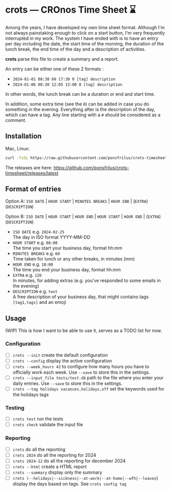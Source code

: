 # crots — CROnos Time Sheet ⌛

Among the years, I have developed my own time sheet format. Although I'm not
always painstaking enough to click on a start button, I'm very frequently
interrupted in my work. The system I have ended with is to have an entry per
day including the date, the start time of the morning, the duration of the lunch
break, the end time of the day and a description of activities.

**crots** parse this file to create a summary and a report.

An entry can be either one of these 2 formats :
- `2024-01-01 08:30 60 17:30 0 [tag] description`
- `2024-01-06 08:30 12:05 13:00 0 [tag] description`

In other words, the lunch break can be a duration or end and start time.

In addition, some extra time (see the `0`) can be added in case you do something
in the evening. Everything after is the description of the day, which can have a
tag. Any line starting with a `#` should be considered as a comment.

## Installation

Mac, Linux:
```sh
curl -fsSL https://raw.githubusercontent.com/ponsfrilus/crots-timesheet/main/scripts/install.sh | sh
```

The releases are here:
https://github.com/ponsfrilus/crots-timesheet/releases/latest

## Format of entries

Option A: `ISO DATE` | `HOUR START` | `MINUTES BREAKS` | `HOUR END` | (`EXTRA`)
(`DESCRIPTION`)

Option B: `ISO DATE` | `HOUR START` | `HOUR END` | `HOUR START` | `HOUR END` |
(`EXTRA`) (`DESCRIPTION`)

- `ISO DATE` e.g. `2024-02-25`  
  The day in ISO format YYYY-MM-DD
- `HOUR START` e.g. `08:00`  
  The time you start your business day, format hh:mm
- `MINUTES BREAKS` e.g. `60`  
  Time taken for lunch or any other breaks, in minutes (mm)
- `HOUR END` e.g. `18:00`  
  The time you end your business day, format hh:mm
- `EXTRA` e.g. `120`  
  In minutes, for adding extras (e.g. you've responded to some emails in the
  evening)
- `DESCRIPTION` e.g. `text`  
  A free description of your business day, that might contains tags
  `[tag1,tags]` and an emoji

## Usage

(WIP) This is how I want to be able to use it, serves as a TODO list for now.

### Configuration

- [ ] `crots --init` create the default configuration
- [ ] `crots --config` display the active configuration
- [ ] `crots --week_hours 42` to configure how many hours you have to officially
      work each week. Use `--save` to store this in the settings.
- [ ] `crots --input_file tests/test.db` path to the file where you enter your
      daily entries. Use `--save` to store this in the settings.
- [ ] `crots --tag holidays vacances,holidays,off` set the keywords used for the
      holidays tags

### Testing

- [ ] `crots test` run the tests
- [ ] `crots check` validate the input file

### Reporting

- [ ] `crots` do all the reporting
- [ ] `crots 2024` do all the reporting for 2024
- [ ] `crots 2024-12` do all the reporting for december 2024
- [ ] `crots --html` create a HTML report
- [ ] `crots --summary` display only the summary
- [ ] `crots (--holidays|--sickness|--at-work|--at-home|--wfh|--leaves`) display
      the days based on tags. See `crots config tag`

